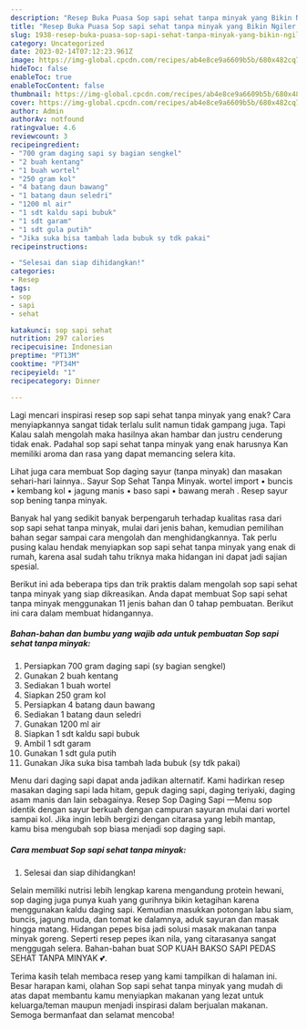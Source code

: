 ```yaml
---
description: "Resep Buka Puasa Sop sapi sehat tanpa minyak yang Bikin Ngiler "
title: "Resep Buka Puasa Sop sapi sehat tanpa minyak yang Bikin Ngiler "
slug: 1938-resep-buka-puasa-sop-sapi-sehat-tanpa-minyak-yang-bikin-ngiler
category: Uncategorized
date: 2023-02-14T07:12:23.961Z
image: https://img-global.cpcdn.com/recipes/ab4e8ce9a6609b5b/680x482cq70/sop-sapi-sehat-tanpa-minyak-foto-resep-utama.jpg
hideToc: false
enableToc: true
enableTocContent: false
thumbnail: https://img-global.cpcdn.com/recipes/ab4e8ce9a6609b5b/680x482cq70/sop-sapi-sehat-tanpa-minyak-foto-resep-utama.jpg
cover: https://img-global.cpcdn.com/recipes/ab4e8ce9a6609b5b/680x482cq70/sop-sapi-sehat-tanpa-minyak-foto-resep-utama.jpg
author: Admin
authorAv: notfound
ratingvalue: 4.6
reviewcount: 3
recipeingredient:
- "700 gram daging sapi sy bagian sengkel"
- "2 buah kentang"
- "1 buah wortel"
- "250 gram kol"
- "4 batang daun bawang"
- "1 batang daun seledri"
- "1200 ml air"
- "1 sdt kaldu sapi bubuk"
- "1 sdt garam"
- "1 sdt gula putih"
- "Jika suka bisa tambah lada bubuk sy tdk pakai"
recipeinstructions:

- "Selesai dan siap dihidangkan!"
categories:
- Resep
tags:
- sop
- sapi
- sehat

katakunci: sop sapi sehat 
nutrition: 297 calories
recipecuisine: Indonesian
preptime: "PT13M"
cooktime: "PT34M"
recipeyield: "1"
recipecategory: Dinner

---
```



Lagi mencari inspirasi resep sop sapi sehat tanpa minyak yang enak? Cara menyiapkannya sangat tidak terlalu sulit namun tidak gampang juga. Tapi Kalau salah mengolah maka hasilnya akan hambar dan justru cenderung tidak enak. Padahal sop sapi sehat tanpa minyak yang enak harusnya Kan memiliki aroma dan rasa yang dapat memancing selera kita.


Lihat juga cara membuat Sop daging sayur (tanpa minyak) dan masakan sehari-hari lainnya.. Sayur Sop Sehat Tanpa Minyak. wortel import • buncis • kembang kol • jagung manis • baso sapi • bawang merah . Resep sayur sop bening tanpa minyak.

Banyak hal yang sedikit banyak berpengaruh terhadap kualitas rasa dari sop sapi sehat tanpa minyak, mulai dari jenis bahan, kemudian pemilihan bahan segar sampai cara mengolah dan menghidangkannya. Tak perlu pusing kalau hendak menyiapkan sop sapi sehat tanpa minyak yang enak di rumah, karena asal sudah tahu triknya maka hidangan ini dapat jadi sajian spesial.


Berikut ini ada beberapa tips dan trik praktis dalam mengolah sop sapi sehat tanpa minyak yang siap dikreasikan. Anda dapat membuat Sop sapi sehat tanpa minyak menggunakan 11 jenis bahan dan 0 tahap pembuatan. Berikut ini cara dalam membuat hidangannya.

<!--inarticleads1-->

##### Bahan-bahan dan bumbu yang wajib ada untuk pembuatan Sop sapi sehat tanpa minyak:

1. Persiapkan 700 gram daging sapi (sy bagian sengkel)
1. Gunakan 2 buah kentang
1. Sediakan 1 buah wortel
1. Siapkan 250 gram kol
1. Persiapkan 4 batang daun bawang
1. Sediakan 1 batang daun seledri
1. Gunakan 1200 ml air
1. Siapkan 1 sdt kaldu sapi bubuk
1. Ambil 1 sdt garam
1. Gunakan 1 sdt gula putih
1. Gunakan Jika suka bisa tambah lada bubuk (sy tdk pakai)


Menu dari daging sapi dapat anda jadikan alternatif. Kami hadirkan resep masakan daging sapi lada hitam, gepuk daging sapi, daging teriyaki, daging asam manis dan lain sebagainya. Resep Sop Daging Sapi —Menu sop identik dengan sayur berkuah dengan campuran sayuran mulai dari wortel sampai kol. Jika ingin lebih bergizi dengan citarasa yang lebih mantap, kamu bisa mengubah sop biasa menjadi sop daging sapi. 

<!--inarticleads2-->

##### Cara membuat Sop sapi sehat tanpa minyak:


1. Selesai dan siap dihidangkan!

Selain memiliki nutrisi lebih lengkap karena mengandung protein hewani, sop daging juga punya kuah yang gurihnya bikin ketagihan karena menggunakan kaldu daging sapi. Kemudian masukkan potongan labu siam, buncis, jagung muda, dan tomat ke dalamnya, aduk sayuran dan masak hingga matang. Hidangan pepes bisa jadi solusi masak makanan tanpa minyak goreng. Seperti resep pepes ikan nila, yang citarasanya sangat menggugah selera. Bahan-bahan buat SOP KUAH BAKSO SAPI PEDAS SEHAT TANPA MINYAK 💕. 

Terima kasih telah membaca resep yang kami tampilkan di halaman ini. Besar harapan kami, olahan Sop sapi sehat tanpa minyak yang mudah di atas dapat membantu kamu menyiapkan makanan yang lezat untuk keluarga/teman maupun menjadi inspirasi dalam berjualan makanan. Semoga bermanfaat dan selamat mencoba!
